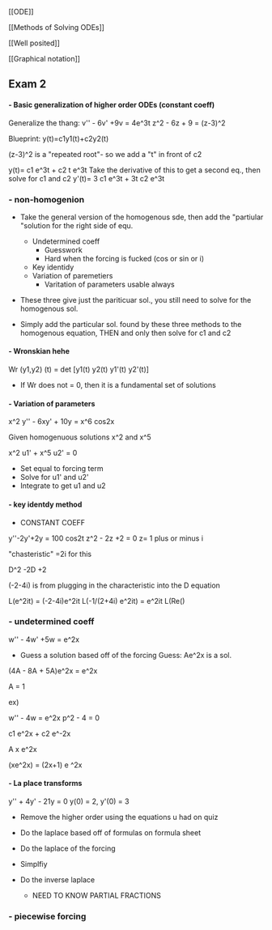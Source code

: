 [[ODE]]


[[Methods of Solving ODEs]]


[[Well posited]]


[[Graphical notation]]



## Exam 2

#### - Basic generalization of higher order ODEs (constant coeff)
Generalize the thang: v'' - 6v' +9v = 4e^3t
z^2 - 6z + 9 = (z-3)^2

Blueprint: y(t)=c1y1(t)+c2y2(t)

(z-3)^2 is a "repeated root"- so we add a "t" in front of c2

y(t)= c1 e^3t + c2 t e^3t
Take the derivative of this to get a second eq., then solve for c1 and c2 
y'(t)= 3 c1 e^3t + 3t c2 e^3t

### - non-homogenion

- Take the general version of the homogenous sde, then add the "partiular "solution for the right side of equ.
	- Undetermined coeff
		- Guesswork
		- Hard when the forcing is fucked (cos or sin or i)
	- Key identidy
	- Variation of paremetiers 
		- Varitation of parameters usable always 

- These three give just the pariticuar sol., you still need to solve for the homogenous sol.

- Simply add the particular sol. found by these three methods to the homogenous equation, THEN and only then solve for c1 and c2

####  - Wronskian hehe

Wr (y1,y2) (t) = det [y1(t) y2(t)
                y1'(t) y2'(t)]

- If Wr does not = 0, then it is a fundamental set of solutions 

#### - Variation of parameters

x^2 y'' - 6xy' + 10y = x^6 cos2x

Given homogenuous solutions x^2 and x^5

x^2 u1' + x^5 u2' = 0
- Set equal to forcing term
- Solve for u1' and u2' 
- Integrate to get u1 and u2



#### - key identdy method
- CONSTANT COEFF

y''-2y'+2y = 100 cos2t
z^2 - 2z +2 = 0
z= 1 plus or minus i

"chasteristic" =2i for this

D^2 -2D +2

(-2-4i) is from plugging in the characteristic into the D equation

L(e^2it) = (-2-4i)e^2it
L(-1/(2+4i) e^2it) = e^2it
L(Re()


### - undetermined coeff

w'' - 4w' +5w = e^2x
- Guess a solution based off of the forcing 
Guess: Ae^2x is a sol.

(4A - 8A + 5A)e^2x = e^2x

A = 1

ex) 

w'' - 4w = e^2x
 p^2 - 4 = 0 

c1 e^2x + c2 e^-2x

A x e^2x

(xe^2x) = (2x+1) e ^2x

#### - La place transforms 

y'' + 4y' - 21y = 0
y(0) = 2, y'(0) = 3

- Remove the higher order using the equations u had on quiz

- Do the laplace based off of formulas on formula sheet

- Do the laplace of the forcing
- Simplfiy
- Do the inverse laplace 
	- NEED TO KNOW PARTIAL FRACTIONS

### - piecewise forcing


